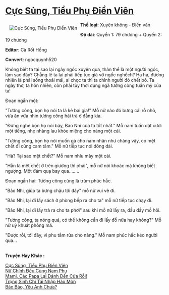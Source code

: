 <a href="https://utruyen.com/truyen/cuc-sung-tieu-phu-dien-vien/17257/" title="Cực Sủng, Tiểu Phụ Điền Viên"><h1>Cực Sủng, Tiểu Phụ Điền Viên</h1></a><div style="display:table"><img align="right" style="float: left; padding: 10px;" src="https://utruyen.com/images/story/200x260/cuc-sung-tieu-phu-dien-vien.jpg" alt="Cực Sủng, Tiểu Phụ Điền Viên"><b>Thể loại:</b> Xuyên không - Điền văn<p></p><b>Độ dài</b>: Quyển 1: 79 chương + Quyển 2: 19 chương<p></p><b>Editor</b>: Cà Rốt Hồng<p></p><b>Convert</b>: ngocquynh520<p></p>Không biết ta tại sao lại ngây ngốc xuyên qua, thân thể là một người ngốc, làm sao đây? Chẳng lẽ ta lại phải tiếp tục giả vờ ngốc nghếch? Ha ha, đương nhiên là phải sống thoải mái, ai chọc ta thì ta chỉnh người đó chết bỏ. Ta ngây thơ, ta hồn nhiên, còn phải tùy thời đụng ngã tướng công tuấn mỹ của ta!<p></p>Đoạn ngắn một:<p></p>"Tướng công, bọn họ nói ta là kẻ bại gia!" Mỗ nữ nào đó bưng cái rỗ nhỏ, vừa ăn vừa nhìn tướng công hái trà ở đằng kia.<p></p>"Đừng nghe bọn họ nói bậy, Bảo Nhi của ta tốt nhất." Mỗ nam tuấn dật cười một tiếng, nhẹ nhàng lau khóe miệng cho nàng một cái.<p></p>"Tướng công, bọn họ nói muốn gả cho nam nhân như chàng vậy, có mệt chết đi cũng cam tâm." Mỗ nữ tiếp tục nói dông dài.<p></p>"Hả? Tại sao mệt chết?" Mỗ nam nhíu mày một cái.<p></p>"Hẳn là mệt chết ở trên giường thì phải", mỗ nữ nói khoác mà không biết ngượng. Một đám quạ bay qua……..<p></p>Đoạn ngắn hai: Tướng công cũng là trùm phúc hắc.<p></p>"Bảo Nhi, giúp ta bưng chậu tới đây" mỗ nữ vui vẻ đi.  <p></p>"Bảo Nhi, lại đi lấy sách ở phòng bếp ra cho ta" mỗ nữ tiếp tục chạy đi.<p></p>"Bảo Nhi, lại đi lấy trà ra cho ta phơi" sau khi mỗ nữ lấy ra, đầu đầy mồ hôi.<p></p>"Tướng công, ta nóng quá, có thể không cần đi lấy đồ nữa hay không?" Mỗ nữ uỷ khuất phồng má.<p></p>"Được rồi, tới đây, vi phu tắm rửa cho nàng." Mỗ nam phúc hắc kéo người qua…</div><p><br><b>Truyện Hay Khác :</b></p><a href="https://utruyen.com/truyen/cuc-sung-tieu-phu-dien-vien/17257/" alt="Cực Sủng, Tiểu Phụ Điền Viên">Cực Sủng, Tiểu Phụ Điền Viên</a><br/><a href="https://utruyen.com/truyen/nu-chinh-deu-cung-nam-phu/19191/" alt="Nữ Chính Đều Cùng Nam Phụ">Nữ Chính Đều Cùng Nam Phụ</a><br/><a href="https://github.com/quanluxury/ngontinh_top100/tree/master/18978" alt="Mami, Các Papa Lại Đánh Đến Cửa Rồi!">Mami, Các Papa Lại Đánh Đến Cửa Rồi!</a><br/><a href="https://github.com/quanluxury/ngontinh_top100/tree/master/19322" alt="Trọng Sinh Chi Tái Nhập Hào Môn">Trọng Sinh Chi Tái Nhập Hào Môn</a><br/><a href="https://www.google.com.vn/url?q=https%3A%2F%2Futruyen.com%2Ftruyen%2Fbao-bao-yeu-anh-chua%2F18961%2F" alt="Bảo Bảo, Yêu Anh Chưa?">Bảo Bảo, Yêu Anh Chưa?</a><br/>
